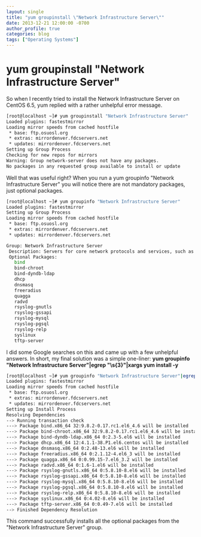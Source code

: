 ```yaml
---
layout: single
title: "yum groupinstall \"Network Infrastructure Server\""
date: 2013-12-21 12:00:00 -0700
author_profile: true
categories: blog
tags: ["Operating Systems"]
---
```


# yum groupinstall "Network Infrastructure Server"

So when I recently tried to install the Network Infrastructure Server on CentOS 6.5, yum replied with a rather unhelpful error message.

```bash
[root@localhost ~]# yum groupinstall "Network Infrastructure Server"
Loaded plugins: fastestmirror
Loading mirror speeds from cached hostfile
 * base: ftp.osuosl.org
 * extras: mirrordenver.fdcservers.net
 * updates: mirrordenver.fdcservers.net
Setting up Group Process
Checking for new repos for mirrors
Warning: Group network-server does not have any packages.
No packages in any requested group available to install or update
```

Well that was useful right? When you run a yum groupinfo "Network Infrastructure Server" you will notice there are not mandatory packages, just optional packages.

```bash
[root@localhost ~]# yum groupinfo "Network Infrastructure Server"
Loaded plugins: fastestmirror
Setting up Group Process
Loading mirror speeds from cached hostfile
 * base: ftp.osuosl.org
 * extras: mirrordenver.fdcservers.net
 * updates: mirrordenver.fdcservers.net

Group: Network Infrastructure Server
 Description: Servers for core network protocols and services, such as DHCP or DNS.
 Optional Packages:
   bind
   bind-chroot
   bind-dyndb-ldap
   dhcp
   dnsmasq
   freeradius
   quagga
   radvd
   rsyslog-gnutls
   rsyslog-gssapi
   rsyslog-mysql
   rsyslog-pgsql
   rsyslog-relp
   syslinux
   tftp-server
```

I did some Google searches on this and came up with a few unhelpful answers. In short, my final solution was a simple one-liner: **yum groupinfo "Network Infrastructure Server"|egrep "\s{3}"|xargs yum install -y**

```bash
[root@localhost ~]# yum groupinfo "Network Infrastructure Server"|egrep "\s{3}"|xargs yum install -y
Loaded plugins: fastestmirror
Loading mirror speeds from cached hostfile
 * base: ftp.osuosl.org
 * extras: mirrordenver.fdcservers.net
 * updates: mirrordenver.fdcservers.net
Setting up Install Process
Resolving Dependencies
--> Running transaction check
---> Package bind.x86_64 32:9.8.2-0.17.rc1.el6_4.6 will be installed
---> Package bind-chroot.x86_64 32:9.8.2-0.17.rc1.el6_4.6 will be installed
---> Package bind-dyndb-ldap.x86_64 0:2.3-5.el6 will be installed
---> Package dhcp.x86_64 12:4.1.1-38.P1.el6.centos will be installed
---> Package dnsmasq.x86_64 0:2.48-13.el6 will be installed
---> Package freeradius.x86_64 0:2.1.12-4.el6_3 will be installed
---> Package quagga.x86_64 0:0.99.15-7.el6_3.2 will be installed
---> Package radvd.x86_64 0:1.6-1.el6 will be installed
---> Package rsyslog-gnutls.x86_64 0:5.8.10-8.el6 will be installed
---> Package rsyslog-gssapi.x86_64 0:5.8.10-8.el6 will be installed
---> Package rsyslog-mysql.x86_64 0:5.8.10-8.el6 will be installed
---> Package rsyslog-pgsql.x86_64 0:5.8.10-8.el6 will be installed
---> Package rsyslog-relp.x86_64 0:5.8.10-8.el6 will be installed
---> Package syslinux.x86_64 0:4.02-8.el6 will be installed
---> Package tftp-server.x86_64 0:0.49-7.el6 will be installed
--> Finished Dependency Resolution
```

This command successfully installs all the optional packages from the "Network Infrastructure Server" group.
